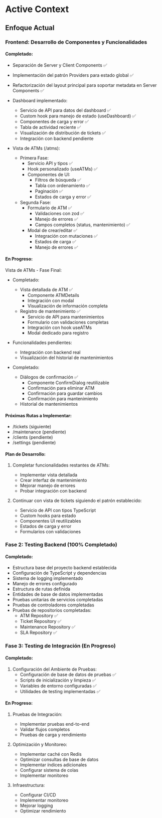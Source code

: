 # Active Context

## Enfoque Actual

### Frontend: Desarrollo de Componentes y Funcionalidades

#### Completado:

- Separación de Server y Client Components ✅
- Implementación del patrón Providers para estado global ✅
- Refactorización del layout principal para soportar metadata en Server Components ✅

- Dashboard implementado:

  - Servicio de API para datos del dashboard ✅
  - Custom hook para manejo de estado (useDashboard) ✅
  - Componentes de carga y error ✅
  - Tabla de actividad reciente ✅
  - Visualización de distribución de tickets ✅
  - Integración con backend pendiente

- Vista de ATMs (/atms):
  - Primera Fase:
    - Servicio API y tipos ✅
    - Hook personalizado (useATMs) ✅
    - Componentes de UI:
      - Filtros de búsqueda ✅
      - Tabla con ordenamiento ✅
      - Paginación ✅
      - Estados de carga y error ✅
  - Segunda Fase:
    - Formulario de ATM ✅
      - Validaciones con zod ✅
      - Manejo de errores ✅
      - Campos completos (status, mantenimiento) ✅
    - Modal de crear/editar ✅
      - Integración con mutaciones ✅
      - Estados de carga ✅
      - Manejo de errores ✅

#### En Progreso:

Vista de ATMs - Fase Final:

- Completado:

  - Vista detallada de ATM ✅
    - Componente ATMDetails
    - Integración con modal
    - Visualización de información completa
  - Registro de mantenimiento ✅
    - Servicio de API para mantenimientos
    - Formulario con validaciones completas
    - Integración con hook useATMs
    - Modal dedicado para registro

- Funcionalidades pendientes:

  - Integración con backend real
  - Visualización del historial de mantenimientos

- Completado:
  - Diálogos de confirmación ✅
    - Componente ConfirmDialog reutilizable
    - Confirmación para eliminar ATM
    - Confirmación para guardar cambios
    - Confirmación para mantenimiento
  - Historial de mantenimientos

#### Próximas Rutas a Implementar:

- /tickets (siguiente)
- /maintenance (pendiente)
- /clients (pendiente)
- /settings (pendiente)

#### Plan de Desarrollo:

1. Completar funcionalidades restantes de ATMs:

   - Implementar vista detallada
   - Crear interfaz de mantenimiento
   - Mejorar manejo de errores
   - Probar integración con backend

2. Continuar con vista de tickets siguiendo el patrón establecido:
   - Servicio de API con tipos TypeScript
   - Custom hooks para estado
   - Componentes UI reutilizables
   - Estados de carga y error
   - Formularios con validaciones

### Fase 2: Testing Backend (100% Completado)

#### Completado:

- Estructura base del proyecto backend establecida
- Configuración de TypeScript y dependencias
- Sistema de logging implementado
- Manejo de errores configurado
- Estructura de rutas definida
- Entidades de base de datos implementadas
- Pruebas unitarias de servicios completadas
- Pruebas de controladores completadas
- Pruebas de repositorios completadas:
  - ATM Repository ✅
  - Ticket Repository ✅
  - Maintenance Repository ✅
  - SLA Repository ✅

### Fase 3: Testing de Integración (En Progreso)

#### Completado:

1. Configuración del Ambiente de Pruebas:
   - Configuración de base de datos de pruebas ✅
   - Scripts de inicialización y limpieza ✅
   - Variables de entorno configuradas ✅
   - Utilidades de testing implementadas ✅

#### En Progreso:

1. Pruebas de Integración:

   - Implementar pruebas end-to-end
   - Validar flujos completos
   - Pruebas de carga y rendimiento

2. Optimización y Monitoreo:

   - Implementar caché con Redis
   - Optimizar consultas de base de datos
   - Implementar índices adicionales
   - Configurar sistema de colas
   - Implementar monitoreo

3. Infraestructura:
   - Configurar CI/CD
   - Implementar monitoreo
   - Mejorar logging
   - Optimizar rendimiento
